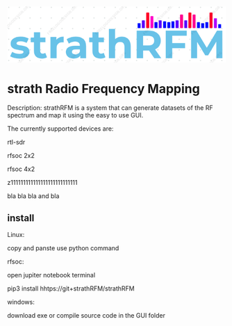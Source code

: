 ![screenshot](logo.png?raw=true)
# strath Radio Frequency Mapping

Description:
strathRFM is a system that can generate datasets of the RF spectrum and map it using the easy to use GUI.

The currently supported devices are:

rtl-sdr

rfsoc 2x2

rfsoc 4x2

z111111111111111111111111111

bla bla bla and bla

## install
Linux: 

copy and panste use python command

rfsoc:

open jupiter notebook terminal

pip3 install hhtps://git+strathRFM/strathRFM


windows:

download exe or compile source code in the GUI folder
